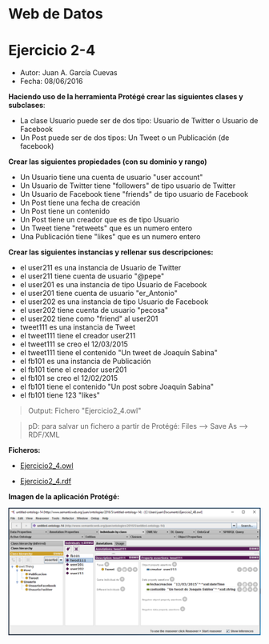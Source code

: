 # Web de Datos 
# Ejercicio 2-4

- Autor: Juan A. García Cuevas
- Fecha: 08/06/2016

**Haciendo uso de la herramienta Protégé crear las siguientes clases y subclases**:

- La clase Usuario puede ser de dos tipo: Usuario de Twitter o Usuario de Facebook
- Un Post puede ser de dos tipos: Un Tweet o un Publicación (de facebook)

**Crear las siguientes propiedades (con su dominio y rango)**

- Un Usuario tiene una cuenta de usuario "user account"
- Un Usuario de Twitter tiene "followers" de tipo usuario de Twitter
- Un Usuario de Facebook tiene "friends" de tipo usuario de Facebook
- Un Post tiene una fecha de creación
- Un Post tiene un contenido
- Un Post tiene un creador que es de tipo Usuario
- Un Tweet tiene "retweets" que es un numero entero
- Una Publicación tiene "likes" que es un numero entero

**Crear las siguientes instancias y rellenar sus descripciones:**

- el user211 es una instancia de Usuario de Twitter
- el user211 tiene cuenta de usuario "@pepe"
- el user201 es una instancia de tipo Usuario de Facebook
- el user201 tiene cuenta de usuario "er_Antonio"
- el user202 es una instancia de tipo Usuario de Facebook
- el user202 tiene cuenta de usuario "pecosa"
- el user202 tiene como "friend" al user201
- tweet111 es una instancia de Tweet
- el tweet111 tiene el creador user211
- el tweet111 se creo el 12/03/2015
- el tweet111 tiene el contenido "Un tweet de Joaquín Sabina"
- el fb101 es una instancia de Publicación
- el fb101 tiene el creador user201
- el fb101 se creo el 12/02/2015
- el fb101 tiene el contenido "Un post sobre Joaquin Sabina"
- el fb101 tiene 123 "likes"

> Output: Fichero "Ejercicio2_4.owl"

> pD: para salvar un fichero a partir de Protégé: Files --> Save As --> RDF/XML

**Ficheros:**

- [Ejercicio2_4.owl](https://github.com/juangarciaciff/WebDatosEjercicios/blob/master/datos/Ejercicio2_4.owl)

- [Ejercicio2_4.rdf](https://github.com/juangarciaciff/WebDatosEjercicios/blob/master/datos/Ejercicio2_4.rdf)

**Imagen de la aplicación Protégé:**

![Ejercicio2_4](images/Ejercicio2_4.PNG)

